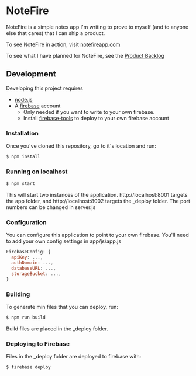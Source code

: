 # NoteFire #

NoteFire is a simple notes app I'm writing to prove to myself (and to anyone else that cares) that I can ship a product.

To see NoteFire in action, visit [notefireapp.com](https://www.notefireapp.com)

To see what I have planned for NoteFire, see the [Product Backlog](https://github.com/bobzurad/NoteFire/wiki/Product-Backlog)

## Development ##
Developing this project requires
* [node.js](https://nodejs.org/)
* A [firebase](https://firebase.google.com) account
  * Only needed if you want to write to your own firebase.
  * Install [firebase-tools](https://www.npmjs.com/package/firebase-tools) to deploy to your own firebase account

### Installation ###
Once you've cloned this repository, go to it's location and run:

```bash
$ npm install
```

### Running on localhost ###
```bash
$ npm start
```
This will start two instances of the application. http://localhost:8001 targets the app folder, and http://localhost:8002 targets the \_deploy folder. The port numbers can be changed in server.js


### Configuration ###
You can configure this application to point to your own firebase. You'll need to add your own config settings in app/js/app.js

```javascript
FirebaseConfig: {
  apiKey: ...,
  authDomain: ...,
  databaseURL: ...,
  storageBucket: ...,
}
```

### Building ###
To generate min files that you can deploy, run: 
```bash
$ npm run build
```
Build files are placed in the \_deploy folder.

### Deploying to Firebase ###
Files in the \_deploy folder are deployed to firebase with:
```bash
$ firebase deploy
```
